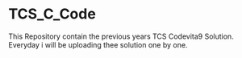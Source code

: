 # TCS_C_Code
This Repository contain the previous years TCS Codevita9 Solution.  
Everyday i will be uploading thee solution one by one.
 
